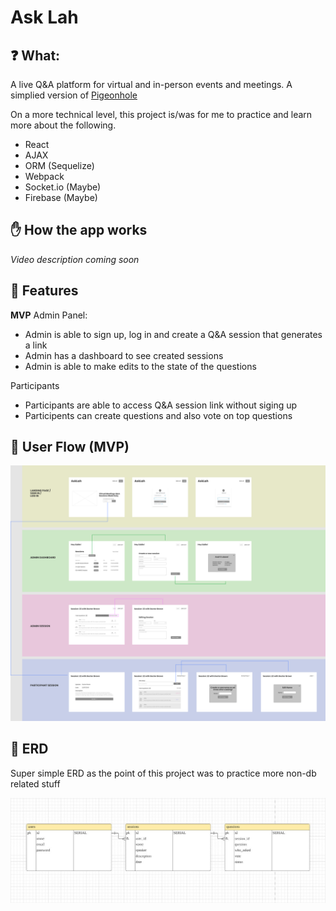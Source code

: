 # Ask Lah

## ❓ What:

A live Q&A platform for virtual and in-person events and meetings. A simplied version of [Pigeonhole ](https://www.google.com)

On a more technical level, this project is/was for me to practice and learn more about the following.

- React
- AJAX
- ORM (Sequelize)
- Webpack
- Socket.io (Maybe)
- Firebase (Maybe)

## ✋ How the app works

_Video description coming soon_

## 🌈 Features

**MVP**
Admin Panel:

- Admin is able to sign up, log in and create a Q&A session that generates a link
- Admin has a dashboard to see created sessions
- Admin is able to make edits to the state of the questions

Participants

- Participants are able to access Q&A session link without siging up
- Participents can create questions and also vote on top questions

## 📱 User Flow (MVP)

![Image of user flow ](/readme_images/ask-lah-userflow-mvp.jpg)

## 🧠 ERD

Super simple ERD as the point of this project was to practice more non-db related stuff

![Image of ERD](/readme_images/ask-lah-erd.jpg)

